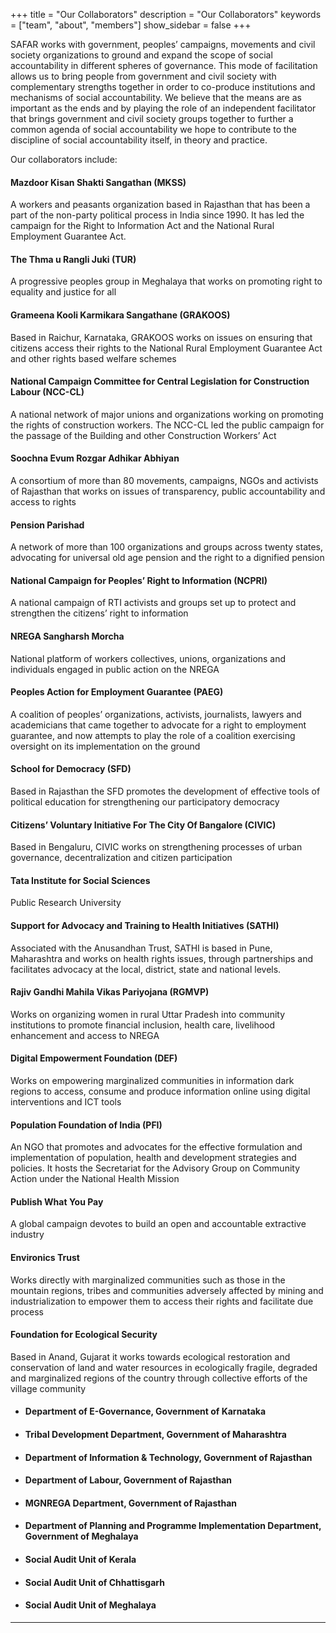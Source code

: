 +++
title = "Our Collaborators"
description = "Our Collaborators"
keywords = ["team", "about", "members"]
show_sidebar = false
+++

SAFAR works with government, peoples’ campaigns, movements and civil society organizations to ground and expand the scope of social accountability in different spheres of governance. This mode of facilitation allows us to bring people from government and civil society with complementary strengths together in order to co-produce institutions and mechanisms of social accountability. We believe that the means are as important as the ends and by playing the role of an independent facilitator that brings government and civil society groups together to further a common agenda of social accountability we hope to contribute to the discipline of social accountability itself, in theory and practice.

Our collaborators include: 

#### Mazdoor Kisan Shakti Sangathan (MKSS)
A workers and peasants organization based in Rajasthan that has been a part of the non-party political process in India since 1990. It has led the campaign for the Right to Information Act and the National Rural Employment Guarantee Act.  

#### The Thma u Rangli Juki (TUR)
A progressive peoples group in Meghalaya that works on promoting right to equality and justice for all 

#### Grameena Kooli Karmikara Sangathane (GRAKOOS)
Based in Raichur, Karnataka, GRAKOOS works on issues on ensuring that citizens access their rights to the National Rural Employment Guarantee Act and other rights based welfare schemes 

#### National Campaign Committee for Central Legislation for Construction Labour (NCC-CL)
A national network of major unions and organizations working on promoting the rights of construction workers. The NCC-CL led the public campaign for the passage of the Building and other Construction Workers’ Act 

#### Soochna Evum Rozgar Adhikar Abhiyan
A consortium of more than 80 movements, campaigns, NGOs and activists of Rajasthan that works on issues of transparency, public accountability and access to rights  

#### Pension Parishad
A network of more than 100 organizations and groups across twenty states, advocating for universal old age pension and the right to a dignified pension 

#### National Campaign for Peoples’ Right to Information (NCPRI)
A national campaign of RTI activists and groups set up to protect and strengthen the citizens’ right to information 

#### NREGA Sangharsh Morcha
National platform of workers collectives, unions, organizations and individuals engaged in public action on the NREGA 

#### Peoples Action for Employment Guarantee (PAEG)
A coalition of peoples’ organizations, activists, journalists, lawyers and academicians that came together to advocate for a right to employment guarantee, and now attempts to play the role of a coalition exercising oversight on its implementation on the ground 

#### School for Democracy (SFD)
Based in Rajasthan the SFD promotes the development of effective tools of political education for strengthening our participatory democracy 

#### Citizens’ Voluntary Initiative For The City Of Bangalore (CIVIC)
Based in Bengaluru, CIVIC works on strengthening processes of urban governance, decentralization and citizen participation 

#### Tata Institute for Social Sciences
Public Research University 

#### Support for Advocacy and Training to Health Initiatives (SATHI)
Associated with the Anusandhan Trust, SATHI is based in Pune, Maharashtra and works on health rights issues, through partnerships and facilitates advocacy at the local, district, state and national levels. 

#### Rajiv Gandhi Mahila Vikas Pariyojana (RGMVP)
Works on organizing women in rural Uttar Pradesh into community institutions to promote financial inclusion, health care, livelihood enhancement and access to NREGA 

#### Digital Empowerment Foundation (DEF)
Works on empowering marginalized communities in information dark regions to access, consume and produce information online using digital interventions and ICT tools 

#### Population Foundation of India (PFI)
An NGO that promotes and advocates for the effective formulation and implementation of population, health and development strategies and policies. It hosts the Secretariat for the Advisory Group on Community Action under the National Health Mission 

#### Publish What You Pay
A global campaign devotes to build an open and accountable extractive industry 

#### Environics Trust
Works directly with marginalized communities such as those in the mountain regions, tribes and communities adversely affected by mining and industrialization to empower them to access their rights and facilitate due process
 
#### Foundation for Ecological Security
Based in Anand, Gujarat it works towards ecological restoration and conservation of land and water resources in ecologically fragile, degraded and marginalized regions of the country through collective efforts of the village community 


* #### Department of E-Governance, Government of Karnataka
* #### Tribal Development Department, Government of Maharashtra 
* #### Department of Information & Technology, Government of Rajasthan 
* #### Department of Labour, Government of Rajasthan 
* #### MGNREGA Department, Government of Rajasthan 
* #### Department of Planning and Programme Implementation Department, Government of Meghalaya 
* #### Social Audit Unit of Kerala
* #### Social Audit Unit of Chhattisgarh
* #### Social Audit Unit of Meghalaya  

---

